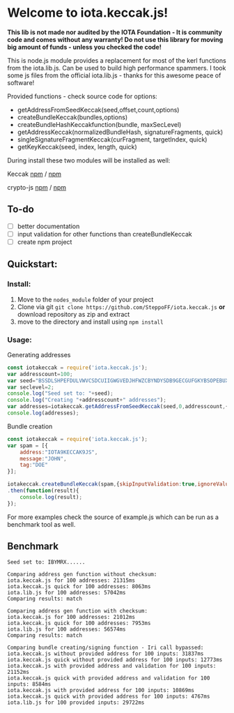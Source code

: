 # Welcome to iota.keccak.js!

**This lib is not made nor audited by the IOTA Foundation - It is community code and comes without any warranty! Do not use this library for moving big amount of funds - unless you checked the code!**

This is node.js module provides a replacement for most of the kerl functions from the iota.lib.js. Can be used to build high performance spammers. I took some js files from the official iota.lib.js - thanks for this awesome peace of software!

Provided functions - check source code for options:
- getAddressFromSeedKeccak(seed,offset,count,options)
- createBundleKeccak(bundles,options)
- createBundleHashKeccakfunction(bundle, maxSecLevel)
- getAddressKeccak(normalizedBundleHash, signatureFragments, quick)
- singleSignatureFragmentKeccak(curFragment, targetIndex, quick)
- getKeyKeccak(seed, index, length, quick) 

During install these two modules will be installed as well:

Keccak [npm](https://www.npmjs.com/package/keccak) / [npm](https://github.com/cryptocoinjs/keccak)

crypto-js [npm](https://www.npmjs.com/package/crypto-js) / [npm](https://github.com/brix/crypto-js)


## To-do

 - [ ] better documentation
 - [ ] input validation for other functions than createBundleKeccak
 - [ ] create npm project

## Quickstart: 

### Install:
 1. Move to the `nodes_module` folder of your project
 2. Clone via git `git clone https://github.com/SteppoFF/iota.keccak.js` **or** download repository as zip and extract
 3. move to the directory and install using `npm install`

### Usage:
Generating addresses
```js
const iotakeccak = require('iota.keccak.js');
var addresscount=100;
var seed="BSSDLSHPEFDULVWVCSDCUIIGWGVEDJHFWZCBYNDYSDB9GECGUFGKYBSOPEBUXVJUX9QGEBHKKZCTYH9VX";
var seclevel=2;
console.log("Seed set to: "+seed);
console.log("Creating "+addresscount+" addresses");
var addresses=iotakeccak.getAddressFromSeedKeccak(seed,0,addresscount,{secLevel:seclevel,quick:false});
console.log(addresses);
```
Bundle creation
```js
const iotakeccak = require('iota.keccak.js');
var spam = [{
    address:"IOTA9KECCAK9JS",
    message:"JOHN",
    tag:"DOE"
}];

iotakeccak.createBundleKeccak(spam,{skipInputValidation:true,ignoreValue:false,quick:true})
.then(function(result){
	console.log(result);
});
```
For more examples check the source of example.js which can be run as a benchmark tool as well.

## Benchmark
```
Seed set to: IBYMRX......

Comparing address gen function without checksum:
iota.keccak.js for 100 addresses: 21315ms
iota.keccak.js quick for 100 addresses: 8063ms
iota.lib.js for 100 addresses: 57042ms
Comparing results: match

Comparing address gen function with checksum:
iota.keccak.js for 100 addresses: 21012ms
iota.keccak.js quick for 100 addresses: 7953ms
iota.lib.js for 100 addresses: 56574ms
Comparing results: match

Comparing bundle creating/signing function - Iri call bypassed:
iota.keccak.js without provided address for 100 inputs: 31837ms
iota.keccak.js quick without provided address for 100 inputs: 12773ms
iota.keccak.js with provided address and validation for 100 inputs: 21152ms
iota.keccak.js quick with provided address and validation for 100 inputs: 8584ms
iota.keccak.js with provided address for 100 inputs: 10869ms
iota.keccak.js quick with provided address for 100 inputs: 4767ms
iota.lib.js for 100 provided inputs: 29722ms
```



